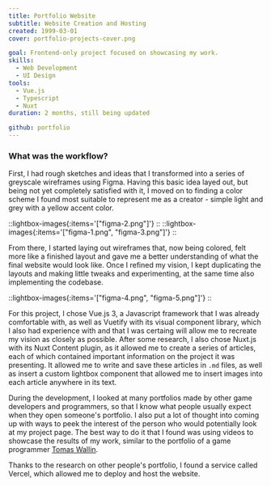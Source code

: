 ```yaml
---
title: Portfolio Website
subtitle: Website Creation and Hosting
created: 1999-03-01
cover: portfolio-projects-cover.png

goal: Frontend-only project focused on showcasing my work.
skills:
  - Web Development
  - UI Design
tools:
  - Vue.js
  - Typescript
  - Nuxt
duration: 2 months, still being updated

github: portfolio
---
```


### What was the workflow?

First, I had rough sketches and ideas that I transformed into a series of greyscale wireframes using Figma. Having this basic idea layed out, but being not yet completely satisfied with it, I moved on to finding a color scheme I found most suitable to represent me as a creator - simple light and grey with a yellow accent color. 

::lightbox-images{:items='["figma-2.png"]'}
::
::lightbox-images{:items='["figma-1.png", "figma-3.png"]'}
::

From there, I started laying out wireframes that, now being colored, felt more like a finished layout and gave me a better understanding of what the final website would look like. Once I refined my vision, I kept duplicating the layouts and making little tweaks and experimenting, at the same time also implementing the codebase.

::lightbox-images{:items='["figma-4.png", "figma-5.png"]'}
::

For this project, I chose Vue.js 3, a Javascript framework that I was already comfortable with, as well as Vuetify with its visual component library, which I also had experience with and that I was certaing will allow me to recreate my vision as closely as possible. After some research, I also chose Nuxt.js with its Nuxt Content plugin, as it allowed me to create a series of articles, each of which contained important information on the project it was presenting. It allowed me to write and save these articles in `.md` files, as well as insert a custom lightbox component that allowed me to insert images into each article anywhere in its text.

During the development, I looked at many portfolios made by other game developers and programmers, so that I know what people usually expect when they open someone's portfolio. I also put a lot of thought into coming up with ways to peek the interest of the person who would potentially look at my project page. The best way to do it that I found was using videos to showcase the results of my work, similar to the portfolio of a game programmer [Tomas Wallin](https://tomaswallin.se/#/). 

Thanks to the research on other people's portfolio, I found a service called Vercel, which allowed me to deploy and host the website.

